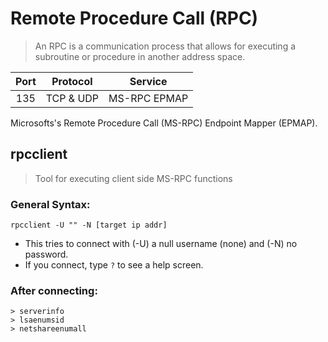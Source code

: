 # Remote Procedure Call (RPC)
>An RPC is a communication process that allows for executing a subroutine or procedure in another address space.

|    Port    |  Protocol |    Service   |
| :--------: | :-------: | -------------|
|  135       | TCP & UDP | MS-RPC EPMAP |

Microsofts's Remote Procedure Call (MS-RPC) Endpoint Mapper (EPMAP).

## rpcclient
>Tool for executing client side MS-RPC functions

### General Syntax:
```
rpcclient -U "" -N [target ip addr]
```
- This tries to connect with (-U) a null username (none) and (-N) no password.
- If you connect, type `?` to see a help screen.

### After connecting:

```
> serverinfo
> lsaenumsid
> netshareenumall
```
